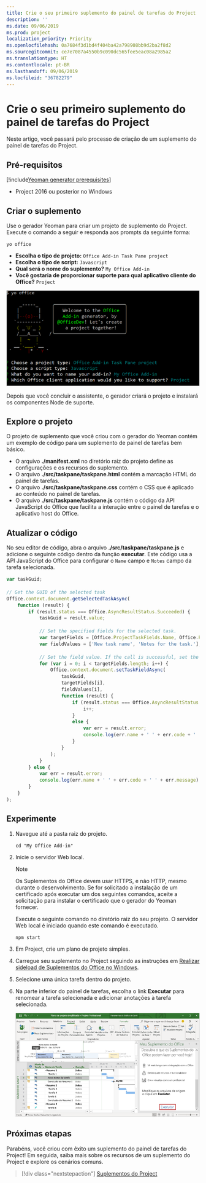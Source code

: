 ```yaml
---
title: Crie o seu primeiro suplemento do painel de tarefas do Project
description: ''
ms.date: 09/06/2019
ms.prod: project
localization_priority: Priority
ms.openlocfilehash: 0a7684f3d1bd4f404ba42a798908bb9d2ba2f8d2
ms.sourcegitcommit: ce7e7087a4550b9c090dc565fee5eac08a2985a2
ms.translationtype: HT
ms.contentlocale: pt-BR
ms.lasthandoff: 09/06/2019
ms.locfileid: "36782279"
---
```

# <a name="build-your-first-project-task-pane-add-in"></a>Crie o seu primeiro suplemento do painel de tarefas do Project

Neste artigo, você passará pelo processo de criação de um suplemento do painel de tarefas do Project.

## <a name="prerequisites"></a>Pré-requisitos

[!include[Yeoman generator prerequisites](../includes/quickstart-yo-prerequisites.md)]

- Project 2016 ou posterior no Windows

## <a name="create-the-add-in"></a>Criar o suplemento

Use o gerador Yeoman para criar um projeto de suplemento do Project. Execute o comando a seguir e responda aos prompts da seguinte forma:

```command&nbsp;line
yo office
```

- **Escolha o tipo de projeto:** `Office Add-in Task Pane project`
- **Escolha o tipo de script:** `Javascript`
- **Qual será o nome do suplemento?** `My Office Add-in`
- **Você gostaria de proporcionar suporte para qual aplicativo cliente do Office?** `Project`

![Uma captura de tela dos prompts e respostas do gerador Yeoman](../images/yo-office-project.png)

Depois que você concluir o assistente, o gerador criará o projeto e instalará os componentes Node de suporte.

## <a name="explore-the-project"></a>Explore o projeto

O projeto de suplemento que você criou com o gerador do Yeoman contém um exemplo de código para um suplemento de painel de tarefas bem básico. 

- O arquivo **./manifest.xml** no diretório raiz do projeto define as configurações e os recursos do suplemento.
- O arquivo **./src/taskpane/taskpane.html** contém a marcação HTML do painel de tarefas.
- O arquivo **./src/taskpane/taskpane.css** contém o CSS que é aplicado ao conteúdo no painel de tarefas.
- O arquivo **./src/taskpane/taskpane.js** contém o código da API JavaScript do Office que facilita a interação entre o painel de tarefas e o aplicativo host do Office.

## <a name="update-the-code"></a>Atualizar o código

No seu editor de código, abra o arquivo **./src/taskpane/taskpane.js** e adicione o seguinte código dentro da função **executar**. Este código usa a API JavaScript do Office para configurar o `Name` campo e `Notes` campo da tarefa selecionada.

```js
var taskGuid;

// Get the GUID of the selected task
Office.context.document.getSelectedTaskAsync(
    function (result) {
        if (result.status === Office.AsyncResultStatus.Succeeded) {
            taskGuid = result.value;

            // Set the specified fields for the selected task.
            var targetFields = [Office.ProjectTaskFields.Name, Office.ProjectTaskFields.Notes];
            var fieldValues = ['New task name', 'Notes for the task.'];

            // Set the field value. If the call is successful, set the next field.
            for (var i = 0; i < targetFields.length; i++) {
                Office.context.document.setTaskFieldAsync(
                    taskGuid,
                    targetFields[i],
                    fieldValues[i],
                    function (result) {
                        if (result.status === Office.AsyncResultStatus.Succeeded) {
                            i++;
                        }
                        else {
                            var err = result.error;
                            console.log(err.name + ' ' + err.code + ' ' + err.message);
                        }
                    }
                );
            }
        } else {
            var err = result.error;
            console.log(err.name + ' ' + err.code + ' ' + err.message);
        }
    }
);
```

## <a name="try-it-out"></a>Experimente

1. Navegue até a pasta raiz do projeto.

    ```command&nbsp;line
    cd "My Office Add-in"
    ```

2. Inicie o servidor Web local.

    > [!NOTE]
    > Os Suplementos do Office devem usar HTTPS, e não HTTP, mesmo durante o desenvolvimento. Se for solicitado a instalação de um certificado após executar um dos seguintes comandos, aceite a solicitação para instalar o certificado que o gerador do Yeoman fornecer.

    Execute o seguinte comando no diretório raiz do seu projeto. O servidor Web local é iniciado quando este comando é executado.

    ```command&nbsp;line
    npm start
    ```

3. Em Project, crie um plano de projeto simples.

4. Carregue seu suplemento no Project seguindo as instruções em [Realizar sideload de Suplementos do Office no Windows](../testing/create-a-network-shared-folder-catalog-for-task-pane-and-content-add-ins.md).

5. Selecione uma única tarefa dentro do projeto.

6. Na parte inferior do painel de tarefas, escolha o link **Executar** para renomear a tarefa selecionada e adicionar anotações à tarefa selecionada.

    ![Captura de tela do aplicativo Project com o suplemento do painel de tarefas carregado](../images/project-quickstart-addin-1.png)

## <a name="next-steps"></a>Próximas etapas

Parabéns, você criou com êxito um suplemento do painel de tarefas do Project! Em seguida, saiba mais sobre os recursos de um suplemento do Project e explore os cenários comuns.

> [!div class="nextstepaction"]
> [Suplementos do Project](../project/project-add-ins.md)

